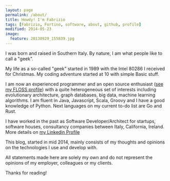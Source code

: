 ```yaml
---
layout: page
permalink: /about/
title: Howdy! I'm Fabrizio
tags: [Fabrizio, Fortino, software, about, github, profile]
modified: 2014-05-23
image:
  feature: 20130929_155839.jpg
---
```


I was born and raised in Southern Italy. By nature, I am what people like to call a "geek".

My life as a so-called "geek" started in 1989 with the Intel 80286 I received for Christmas. My coding adventure started at 10 with simple Basic stuff.

I am now an experienced programmer and an open source enthusiast (<a href="https://www.openhub.net/accounts/fabriziofortino" target="_blank">see my FLOSS profile</a>) with a quite heterogeneous set of interests including evolutionary architecture, graph databases, big data, machine learning algorithms. I am fluent in Java, Javascript, Scala, Groovy and I have a good knowledge of Python. Next languages on my current to-do list are Go and Rust.

I have worked in the past as Software Developer/Architect for startups, software houses, consultancy companies between Italy, California, Ireland. More details on <a href="https://www.linkedin.com/profile/view?id=4440381" target="_blank">my Linkedin Profile </a> 

This blog, started in mid 2014, mainly consists of my thoughts and opinions on the technologies I use and develop with. 

All statements made here are solely my own and do not represent the opinions of my employer, colleagues or my clients.

Thanks for reading!
